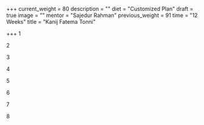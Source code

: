 +++
current_weight = 80
description = ""
diet = "Customized Plan"
draft = true
image = ""
mentor = "Sajedur Rahman"
previous_weight = 91
time = "12 Weeks"
title = "Kanij Fatema Tonni"

+++
1

2

3

4

5

6

7

8